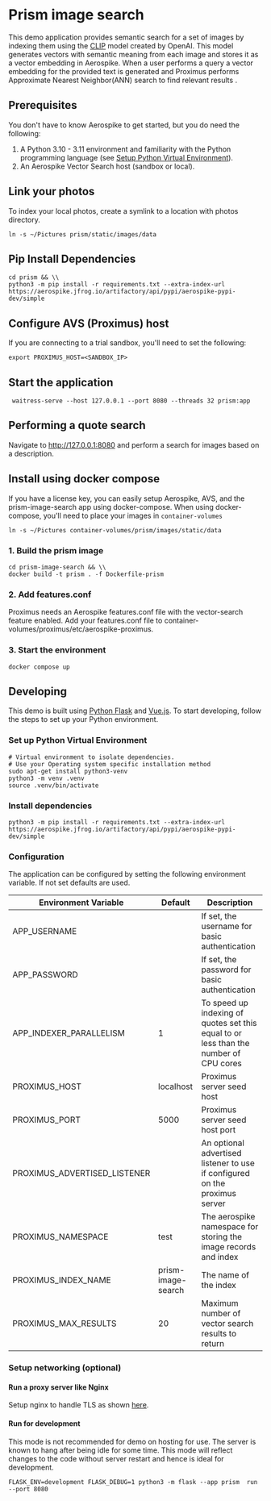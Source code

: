 # Prism image search
This demo application provides semantic search for a set of images
by indexing them using the [CLIP](https://huggingface.co/sentence-transformers/clip-ViT-B-32-multilingual-v1)
model created by OpenAI. This model generates vectors with semantic meaning 
from each image and stores it as a vector embedding in Aerospike. When a user
performs a query a vector embedding for the provided text is generated and
Proximus performs Approximate Nearest Neighbor(ANN) search to find relevant results .

## Prerequisites
You don't have to know Aerospike to get started, but you do need the following:

1. A Python 3.10 - 3.11 environment and familiarity with the Python programming language (see [Setup Python Virtual Environment](https://docs.python.org/3/library/venv.html)).
1. An Aerospike Vector Search host (sandbox or local).

## Link your photos
To index your local photos, create a symlink to a location with photos directory.

```shell
ln -s ~/Pictures prism/static/images/data
```

## Pip Install Dependencies
```shell
cd prism && \\
python3 -m pip install -r requirements.txt --extra-index-url https://aerospike.jfrog.io/artifactory/api/pypi/aerospike-pypi-dev/simple 
```

## Configure AVS (Proximus) host

If you are connecting to a trial sandbox, you'll need to set the following:
```shell
export PROXIMUS_HOST=<SANDBOX_IP>
```


## Start the application

```shell
 waitress-serve --host 127.0.0.1 --port 8080 --threads 32 prism:app
```

## Performing a quote search
Navigate to http://127.0.0.1:8080 and perform a search for images based on a description. 


## Install using docker compose
If you have a license key, you can easily setup Aerospike, AVS, and the prism-image-search
app using docker-compose. When using docker-compose, you'll need to place your images in `container-volumes`

```shell
ln -s ~/Pictures container-volumes/prism/images/static/data
```

### 1. Build the prism image 
```
cd prism-image-search && \\
docker build -t prism . -f Dockerfile-prism
```

### 2. Add features.conf
Proximus needs an Aerospike features.conf file with the vector-search feature enabled.
Add your features.conf file to container-volumes/proximus/etc/aerospike-proximus.

### 3. Start the environment
```
docker compose up
```
## Developing
This demo is built using [Python Flask](https://flask.palletsprojects.com/en/2.3.x/)
and [Vue.js](https://vuejs.org/). To start developing, follow the steps to 
set up your Python environment.

### Set up Python Virtual Environment

```shell
# Virtual environment to isolate dependencies.
# Use your Operating system specific installation method
sudo apt-get install python3-venv
python3 -m venv .venv
source .venv/bin/activate
```

### Install dependencies

```shell
python3 -m pip install -r requirements.txt --extra-index-url https://aerospike.jfrog.io/artifactory/api/pypi/aerospike-pypi-dev/simple 
```

### Configuration

The application can be configured by setting the following environment variable.
If not set defaults are used.

| Environment Variable        | Default            | Description                                                     |
|-----------------------------|--------------------|-----------------------------------------------------------------|
| APP_USERNAME                |                    | If set, the username for basic authentication                   |
| APP_PASSWORD                |                    | If set, the password for basic authentication                   |
| APP_INDEXER_PARALLELISM     | 1                  | To speed up indexing of quotes set this equal to or less than the number of CPU cores               |
| PROXIMUS_HOST               | localhost          | Proximus server seed host                                       |
| PROXIMUS_PORT               | 5000               | Proximus server seed host port                                  |
| PROXIMUS_ADVERTISED_LISTENER|                    | An optional advertised listener to use if configured on the proximus server                              |
| PROXIMUS_NAMESPACE          | test               | The aerospike namespace for storing the image records and index |
| PROXIMUS_INDEX_NAME         | prism-image-search | The name of the  index                                          |
| PROXIMUS_MAX_RESULTS        | 20                 | Maximum number of vector search results to return               |

### Setup networking (optional)

#### Run a proxy server like Nginx

Setup nginx to handle TLS as
shown [here](https://dev.to/thetrebelcc/how-to-run-a-flask-app-over-https-using-waitress-and-nginx-2020-235c).


#### Run for development

This mode is not recommended for demo on hosting for use. The server is known to
hang after being
idle for some time. This mode will reflect changes to the code without server
restart and hence is ideal for development.

```shell
FLASK_ENV=development FLASK_DEBUG=1 python3 -m flask --app prism  run --port 8080
```